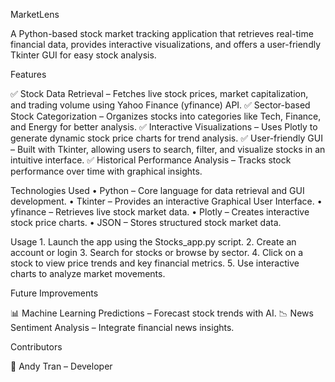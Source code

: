 MarketLens

A Python-based stock market tracking application that retrieves real-time financial data, provides interactive visualizations, and offers a user-friendly Tkinter GUI for easy stock analysis.

Features

✅ Stock Data Retrieval – Fetches live stock prices, market capitalization, and trading volume using Yahoo Finance (yfinance) API.
✅ Sector-based Stock Categorization – Organizes stocks into categories like Tech, Finance, and Energy for better analysis.
✅ Interactive Visualizations – Uses Plotly to generate dynamic stock price charts for trend analysis.
✅ User-friendly GUI – Built with Tkinter, allowing users to search, filter, and visualize stocks in an intuitive interface.
✅ Historical Performance Analysis – Tracks stock performance over time with graphical insights.

Technologies Used
	•	Python – Core language for data retrieval and GUI development.
	•	Tkinter – Provides an interactive Graphical User Interface.
	•	yfinance – Retrieves live stock market data.
	•	Plotly – Creates interactive stock price charts.
	•	JSON – Stores structured stock market data.


Usage
	1.	Launch the app using the Stocks_app.py script.
	2.	Create an account or login
 	3. 	Search for stocks or browse by sector.
	4.	Click on a stock to view price trends and key financial metrics.
	5.	Use interactive charts to analyze market movements.

Future Improvements

📊 Machine Learning Predictions – Forecast stock trends with AI.
📉 News Sentiment Analysis – Integrate financial news insights.

Contributors

👤 Andy Tran – Developer
